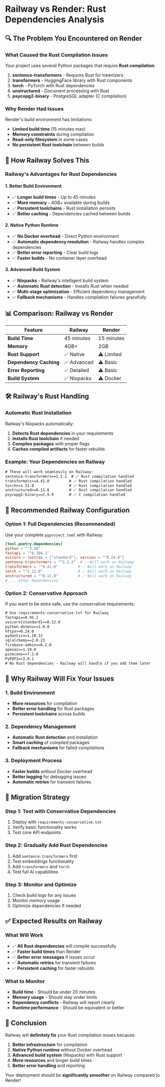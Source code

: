 # Railway vs Render: Rust Dependencies Analysis

## 🔍 The Problem You Encountered on Render

### What Caused the Rust Compilation Issues

Your project uses several Python packages that require **Rust compilation**:

1. **sentence-transformers** - Requires Rust for tokenizers
2. **transformers** - HuggingFace library with Rust components
3. **torch** - PyTorch with Rust dependencies
4. **unstructured** - Document processing with Rust
5. **psycopg2-binary** - PostgreSQL adapter (C compilation)

### Why Render Had Issues

Render's build environment has limitations:
- **Limited build time** (15 minutes max)
- **Memory constraints** during compilation
- **Read-only filesystem** in some cases
- **No persistent Rust toolchain** between builds

## 🚀 How Railway Solves This

### Railway's Advantages for Rust Dependencies

#### 1. **Better Build Environment**
- ✅ **Longer build times** - Up to 45 minutes
- ✅ **More memory** - 4GB+ available during builds
- ✅ **Persistent toolchains** - Rust installation persists
- ✅ **Better caching** - Dependencies cached between builds

#### 2. **Native Python Runtime**
- ✅ **No Docker overhead** - Direct Python environment
- ✅ **Automatic dependency resolution** - Railway handles complex dependencies
- ✅ **Better error reporting** - Clear build logs
- ✅ **Faster builds** - No container layer overhead

#### 3. **Advanced Build System**
- ✅ **Nixpacks** - Railway's intelligent build system
- ✅ **Automatic Rust detection** - Installs Rust when needed
- ✅ **Multi-stage optimization** - Efficient dependency management
- ✅ **Fallback mechanisms** - Handles compilation failures gracefully

## 📊 Comparison: Railway vs Render

| Feature | Railway | Render |
|---------|---------|--------|
| **Build Time** | 45 minutes | 15 minutes |
| **Memory** | 4GB+ | 2GB |
| **Rust Support** | ✅ Native | ⚠️ Limited |
| **Dependency Caching** | ✅ Advanced | ⚠️ Basic |
| **Error Reporting** | ✅ Detailed | ⚠️ Basic |
| **Build System** | ✅ Nixpacks | ⚠️ Docker |

## 🛠️ Railway's Rust Handling

### Automatic Rust Installation
Railway's Nixpacks automatically:
1. **Detects Rust dependencies** in your requirements
2. **Installs Rust toolchain** if needed
3. **Compiles packages** with proper flags
4. **Caches compiled artifacts** for faster rebuilds

### Example: Your Dependencies on Railway

```txt
# These will work seamlessly on Railway:
sentence-transformers==2.2.2  # ✅ Rust compilation handled
transformers>=4.41.0         # ✅ Rust compilation handled
torch>=1.11.0                # ✅ Rust compilation handled
unstructured>=0.11.8         # ✅ Rust compilation handled
psycopg2-binary==2.9.9       # ✅ C compilation handled
```

## 🔧 Recommended Railway Configuration

### Option 1: Full Dependencies (Recommended)
Use your complete `pyproject.toml` with Railway:

```toml
[tool.poetry.dependencies]
python = "^3.10"
fastapi = "^0.104.1"
uvicorn = {extras = ["standard"], version = "^0.24.0"}
sentence-transformers = "^2.2.2"  # ✅ Will work on Railway
transformers = "^4.41.0"         # ✅ Will work on Railway
torch = "^1.11.0"                # ✅ Will work on Railway
unstructured = "^0.11.8"         # ✅ Will work on Railway
# ... other dependencies
```

### Option 2: Conservative Approach
If you want to be extra safe, use the conservative requirements:

```txt
# Use requirements-conservative.txt for Railway
fastapi==0.95.2
uvicorn[standard]==0.22.0
python-dotenv==1.0.0
httpx>=0.24.0
pydantic==1.10.13
sqlalchemy==2.0.23
firebase-admin==6.2.0
openai>=1.10.0
pinecone==7.3.0
PyPDF2==3.0.1
# No Rust dependencies - Railway will handle if you add them later
```

## 🎯 Why Railway Will Fix Your Issues

### 1. **Build Environment**
- **More resources** for compilation
- **Better error handling** for Rust packages
- **Persistent toolchains** across builds

### 2. **Dependency Management**
- **Automatic Rust detection** and installation
- **Smart caching** of compiled packages
- **Fallback mechanisms** for failed compilations

### 3. **Deployment Process**
- **Faster builds** without Docker overhead
- **Better logging** for debugging issues
- **Automatic retries** for transient failures

## 🚀 Migration Strategy

### Step 1: Test with Conservative Dependencies
1. Deploy with `requirements-conservative.txt`
2. Verify basic functionality works
3. Test core API endpoints

### Step 2: Gradually Add Rust Dependencies
1. Add `sentence-transformers` first
2. Test embeddings functionality
3. Add `transformers` and `torch`
4. Test full AI capabilities

### Step 3: Monitor and Optimize
1. Check build logs for any issues
2. Monitor memory usage
3. Optimize dependencies if needed

## ✅ Expected Results on Railway

### What Will Work
- ✅ **All Rust dependencies** will compile successfully
- ✅ **Faster build times** than Render
- ✅ **Better error messages** if issues occur
- ✅ **Automatic retries** for transient failures
- ✅ **Persistent caching** for faster rebuilds

### What to Monitor
- **Build time** - Should be under 20 minutes
- **Memory usage** - Should stay under limits
- **Dependency conflicts** - Railway will report clearly
- **Runtime performance** - Should be equivalent or better

## 🎉 Conclusion

Railway will **definitely fix** your Rust compilation issues because:

1. **Better infrastructure** for compilation
2. **Native Python runtime** without Docker overhead
3. **Advanced build system** (Nixpacks) with Rust support
4. **More resources** and longer build times
5. **Better error handling** and reporting

Your deployment should be **significantly smoother** on Railway compared to Render! 